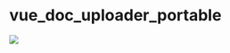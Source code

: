 # vue_doc_uploader_portable


<img src="https://sun1-4.userapi.com/c840429/v840429274/7371a/CgXOasGuA6g.jpg">

